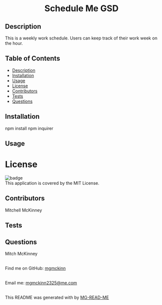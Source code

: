 
<h1 align=center font-size=20px font-weight=bold>Schedule Me GSD</h1>

## Description
This is a weekly work schedule. Users can keep track of their work week on the hour. 

## Table of Contents
- [Description](#description)
- [Installation](#installation)
- [Usage](#usage)
- [License](#license)
- [Contributors](#contributors)
- [Tests](#tests)
- [Questions](#questions)


## Installation 
npm install  npm inquirer

## Usage


# License
![badge](https://img.shields.io/badge/license-MIT-brightgreen)
<br />
This application is covered by the MIT License. 

## Contributors
 Mitchell McKinney

## Tests


## Questions
 Mitch McKinney<br />
<br />

Find me on GitHub: [mgmckinn](https://github.com/mgmckinn)<br />
<br />

Email me: mgmckinn2325@me.com<br /><br />

This README was generated with by [MG-READ-ME](https://github.com/mgmckinn/MG-READ-ME)
 
